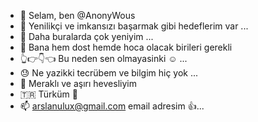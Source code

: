 - 👋 Selam, ben @AnonyWous
- 👀 Yenilikçi ve imkansızı başarmak gibi hedeflerim var  ...
- 🌱 Daha buralarda çok yeniyim ...
- 💞️ Bana hem dost hemde hoca olacak birileri gerekli
- 👆👉👇👈 Bu neden sen olmayasinki ☺️ ...
- 😓 Ne yazikki tecrübem ve bilgim hiç yok ... 
- 📲 Meraklı ve aşırı hevesliyim
- 🇹🇷 Türküm 💪 
- 📫 arslanulux@gmail.com email adresim 👍...

<!---
AnonyWous/AnonyWous is a ✨ special ✨ repository because its `README.md` (this file) appears on your GitHub profile.
You can click the Preview link to take a look at your changes.
--->
